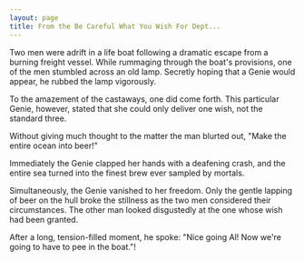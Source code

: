 ```yaml
---
layout: page
title: From the Be Careful What You Wish For Dept...
---
```


Two men were adrift in a life boat following a dramatic escape from a burning 
freight vessel. While rummaging through the boat's provisions, one of the men 
stumbled across an old lamp. Secretly hoping that a Genie would appear, he rubbed 
the lamp vigorously.</p>

To the amazement of the castaways, one did come forth. This particular Genie, 
however, stated that she could only deliver one wish, not the standard three.</p>

Without giving much thought to the matter the man blurted out, "Make 
the entire ocean into beer!"</p>

Immediately the Genie clapped her hands with a deafening crash, and the entire 
sea turned into the finest brew ever sampled by mortals.</p>

Simultaneously, the Genie vanished to her freedom. Only the gentle lapping 
of beer on the hull broke the stillness as the two men considered their circumstances. 
The other man looked disgustedly at the one whose wish had been granted.

After a long, tension-filled moment, he spoke: "Nice going Al! Now we're 
going to have to pee in the boat."!